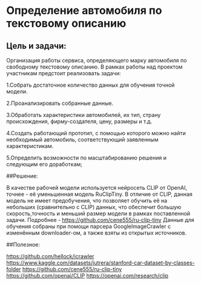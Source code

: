 # Определение автомобиля по текстовому описанию
## Цель и задачи:
Организация работы сервиса, определяющего марку автомобиля по свободному текстовому описанию.
В рамках работы над проектом участникам предстоит реализовать задачи:

1.Собрать достаточное количество данных для обучения точной модели.
	
2.Проанализировать собранные данные.
	
3.Обработать характеристики автомобилей, их тип, страну происхождения,
фирму-создателя, цену, размеры и т.д.
	
4.Создать работающий прототип, с помощью которого 
можно найти необходимый автомобиль, соответствующий заявленным характеристикам.
	
5.Определить возможности по масштабированию решения и следующим его доработкам;


##Решение:

В качестве рабочей модели используется нейросеть CLIP от OpenAI, точнее - её уменьшенная модель 
RuClipTiny. В отличие от CLIP, данная модель не имеет предобучения, что позволяет обучить её на небольших (сравнительно с CLIP) данных,
что обеспечит большую скорость,точность и меньший размер модели в рамках поставленной задачи.
Подробнее - https://github.com/cene555/ru-clip-tiny
Данные для обучения собраны при помощи парсера GoogleImageCrawler с изменённым downloader-ом, а также взяты из открытых источников.


##Полезное:

https://github.com/hellock/icrawler
https://www.kaggle.com/datasets/jutrera/stanford-car-dataset-by-classes-folder
https://github.com/cene555/ru-clip-tiny
https://github.com/openai/CLIP
https://openai.com/research/clip
